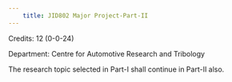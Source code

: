 ```yaml
---
    title: JID802 Major Project-Part-II
---
```

Credits: 12 (0-0-24)

Department: Centre for Automotive Research and Tribology

The research topic selected in Part-I shall continue in Part-II also.